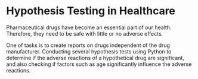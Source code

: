 # Hypothesis Testing in Healthcare
Pharmaceutical drugs have become an essential part of our health. Therefore, they need to be safe with little or no adverse effects.

One of tasks is to create reports on drugs independent of the drug manufacturer. Conducting several hypothesis tests using Python to determine if the adverse reactions of a hypothetical drug are significant, and also checking if factors such as age significantly influence the adverse reactions.
